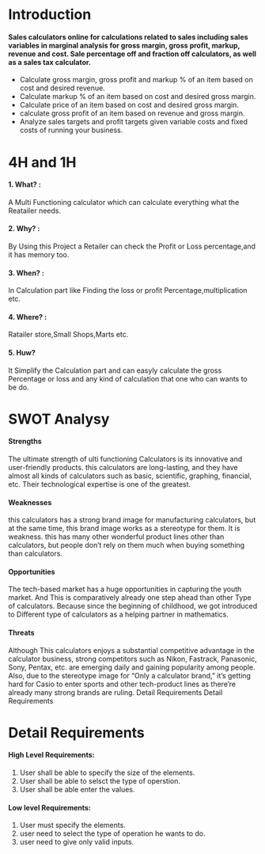 # Introduction
#### Sales calculators online for calculations related to sales including sales variables in marginal analysis for gross margin, gross profit, markup, revenue and cost. Sale percentage off and fraction off calculators, as well as a sales tax calculator.
- Calculate gross margin, gross profit and markup % of an item based on cost and desired revenue.
- Calculate markup % of an item based on cost and desired gross margin.
- Calculate price of an item based on cost and desired gross margin.
- calculate gross profit of an item based on revenue and gross margin.
- Analyze sales targets and profit targets given variable costs and fixed costs of running your business.
# 4H and 1H
#### 1. What? :
A Multi Functioning calculator which can calculate everything what the Reatailer needs.
#### 2. Why? :
By Using this Project a Retailer can check the Profit or Loss percentage,and it has memory too.
#### 3. When? :
In Calculation part like Finding the loss or profit Percentage,multiplication etc.
#### 4. Where? :
Ratailer store,Small Shops,Marts etc.
#### 5. Huw?
It Simplify the Calculation part and can easyly calculate the gross Percentage or loss and any kind of calculation that one who can wants to be do.
# SWOT Analysy
#### Strengths
The ultimate strength of ulti functioning Calculators is its innovative and user-friendly products. this calculators are long-lasting, and they have almost all kinds of calculators such as basic, scientific, graphing, financial, etc. Their technological expertise is one of the greatest. 
#### Weaknesses
this calculators has a strong brand image for manufacturing calculators, but at the same time, this brand image works as a stereotype for them. It is  weakness. this has many other wonderful product lines other than calculators, but people don’t rely on them much when buying something than calculators.
#### Opportunities
The tech-based market has a huge opportunities in capturing the youth market. And This is comparatively already one step ahead than other Type of calculators. Because since the beginning of childhood, we got introduced to Different type of calculators as a helping partner in mathematics.
#### Threats
Although This calculators enjoys a substantial competitive advantage in the calculator business, strong competitors such as Nikon, Fastrack, Panasonic, Sony, Pentax, etc.
are emerging daily and gaining popularity among people. Also, due to the stereotype image for “Only a calculator brand,” it’s getting hard for Casio to enter sports and other tech-product lines as there’re already many strong brands are ruling.
Detail Requirements
Detail Requirements
# Detail Requirements
#### High Level Requirements:
01)	User shall be able to specify the size of the elements.	
02)	User shall be able to selsct the type of operstion.	
03)	User shall be able enter the values.
#### Low level Requirements:
01)	User must specify the elements.	
02)	user need to select the type of operation he wants to do.	
03)	user need to give only valid inputs.
